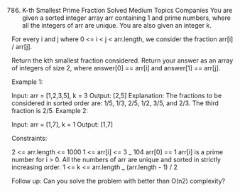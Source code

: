 786. K-th Smallest Prime Fraction
     Solved
     Medium
     Topics
     Companies
     You are given a sorted integer array arr containing 1 and prime numbers, where all the integers of arr are unique. You are also given an integer k.

For every i and j where 0 <= i < j < arr.length, we consider the fraction arr[i] / arr[j].

Return the kth smallest fraction considered. Return your answer as an array of integers of size 2, where answer[0] == arr[i] and answer[1] == arr[j].

Example 1:

Input: arr = [1,2,3,5], k = 3
Output: [2,5]
Explanation: The fractions to be considered in sorted order are:
1/5, 1/3, 2/5, 1/2, 3/5, and 2/3.
The third fraction is 2/5.
Example 2:

Input: arr = [1,7], k = 1
Output: [1,7]

Constraints:

2 <= arr.length <= 1000
1 <= arr[i] <= 3 _ 104
arr[0] == 1
arr[i] is a prime number for i > 0.
All the numbers of arr are unique and sorted in strictly increasing order.
1 <= k <= arr.length _ (arr.length - 1) / 2

Follow up: Can you solve the problem with better than O(n2) complexity?
